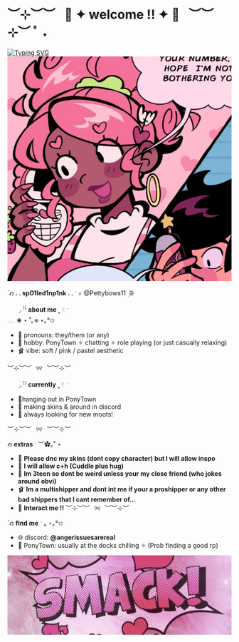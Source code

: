 # ︶⊹︶︶⠀🎀 ✦ welcome !! ✦ 🎀⠀︶︶⊹︶ ﾟ ˖
[![Typing SVG](https://readme-typing-svg.herokuapp.com?font=Pacifico&pause=1000&color=F776E2&width=435&lines=Welcome+to+my+Readme+pretty+angels+%F0%9F%8E%80%E2%82%8A%CB%9A%E0%B7%86)](https://git.io/typing-svg)
![Image Alt](https://github.com/Pettybows11/Pettybows11/blob/main/8d1944d7ce23e3365666c09de27956b3.jpg?raw=true)

۫   𐑺   **. . sp01led1np1nk . .** ˑ   ⌕ @Pettybows11 ࣭   ᘐ  

ㅤㅤ◞    ꜝꜞ **about me** ˳ 𓏲 ˑ  
𓂃 ❀ ⋆ ˚｡𖦹 ⋆｡°✩  
- 🌸 pronouns: they/them (or any)  
- 🌷 hobby: PonyTown ✧ chatting ✧ role playing  (or just casually relaxing)
- 🩰 vibe: soft / pink / pastel aesthetic    

︶⊹︶︶⠀୨୧⠀︶︶⊹︶  

ㅤㅤ◞    ꜝꜞ **currently** ˳ 𓏲 ˑ  
- 🍓hanging out in PonyTown  
- 🫧 making skins & around in discord  
- 💌 always looking for new moots!  

︶⊹︶︶⠀୨୧⠀︶︶⊹︶  

𐑺   **extras** ˑ ︶✿｡˚ ⋆  
- 🎀 **Please dnc my skins (dont copy character) but I will allow inspo**
- 🌷 **I will allow c+h (Cuddle plus hug)**
- 🌸 **Im 3teen so dont be weird unless your my close friend (who jokes around obvi)**  
- 🩰 **Im a multishipper and dont int me if your a proshipper or any other bad shippers that I cant remember of...**
- 🧁 **Interact me !!**
︶⊹︶︶⠀୨୧⠀︶︶⊹︶  

۫   𐑺   **find me** ˑ ៹ ⋆｡°✩  
- 🌐 discord: **@angerissuesarereal** 
- 🌸 PonyTown: usually at the docks chilling ✧ (Prob finding a good rp) 

![Image Alt](https://github.com/Pettybows11/Pettybows11/blob/dcdfcd1a9789c02a930082038eb0317a42357d88/1825983cb2eaaf8f5575e5a8a2c31e47.jpg)
